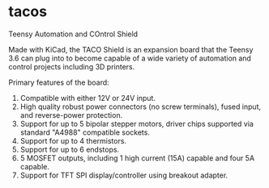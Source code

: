 # tacos
Teensy Automation and COntrol Shield

Made with KiCad, the TACO Shield is an expansion board that the Teensy 3.6 can plug into to become capable of a wide variety of automation and control projects including 3D printers. 

Primary features of the board:

1. Compatible with either 12V or 24V input.
2. High quality robust power connectors (no screw terminals), fused input, and reverse-power protection.
3. Support for up to 5 bipolar stepper motors, driver chips supported via standard "A4988" compatible sockets.
4. Support for up to 4 thermistors.
5. Support for up to 6 endstops.
6. 5 MOSFET outputs, including 1 high current (15A) capable and four 5A capable.
7. Support for TFT SPI display/controller using breakout adapter.
